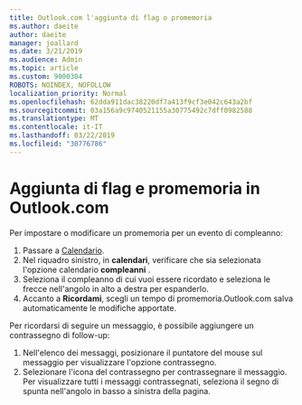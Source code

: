 ```yaml
---
title: Outlook.com l'aggiunta di flag o promemoria
ms.author: daeite
author: daeite
manager: joallard
ms.date: 3/21/2019
ms.audience: Admin
ms.topic: article
ms.custom: 9000304
ROBOTS: NOINDEX, NOFOLLOW
localization_priority: Normal
ms.openlocfilehash: 62dda911dac38220df7a413f9cf3e042c643a2bf
ms.sourcegitcommit: 03a156a9c9740521155a30775492c7dff0982588
ms.translationtype: MT
ms.contentlocale: it-IT
ms.lasthandoff: 03/22/2019
ms.locfileid: "30776786"
---
```

# <a name="adding-flags-and-reminders-in-outlookcom"></a>Aggiunta di flag e promemoria in Outlook.com

Per impostare o modificare un promemoria per un evento di compleanno:

1. Passare a [Calendario](https://outlook.live.com/calendar/).
1. Nel riquadro sinistro, in **calendari**, verificare che sia selezionata l'opzione calendario **compleanni** .
1. Seleziona il compleanno di cui vuoi essere ricordato e seleziona le frecce nell'angolo in alto a destra per espanderlo.
1. Accanto a **Ricordami**, scegli un tempo di promemoria.Outlook.com salva automaticamente le modifiche apportate.

Per ricordarsi di seguire un messaggio, è possibile aggiungere un contrassegno di follow-up:

1. Nell'elenco dei messaggi, posizionare il puntatore del mouse sul messaggio per visualizzare l'opzione contrassegno.
1. Selezionare l'icona del contrassegno per contrassegnare il messaggio. Per visualizzare tutti i messaggi contrassegnati, seleziona il segno di spunta nell'angolo in basso a sinistra della pagina.